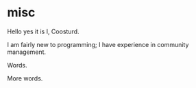 # misc

Hello yes it is I, Coosturd.

I am fairly new to programming; I have experience in community management.

Words.


More words.
